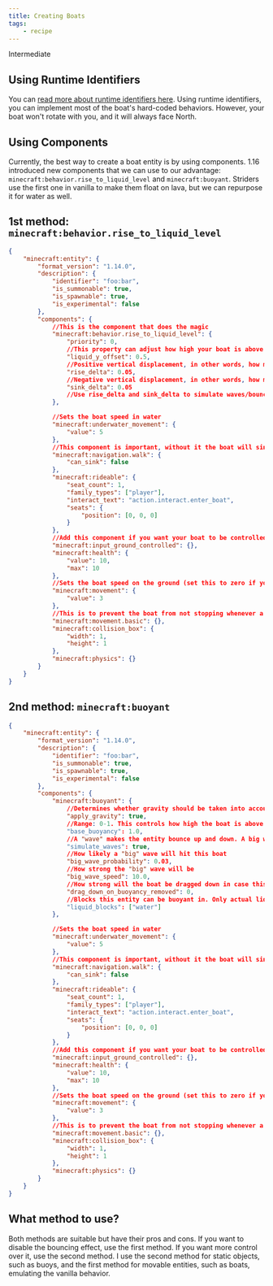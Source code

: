 ```yaml
---
title: Creating Boats
tags:
    - recipe
---
```


<Label color="yellow">Intermediate</Label>

## Using Runtime Identifiers

You can [read more about runtime identifiers here](/documentation/runtime-identifier). Using runtime identifiers, you can implement most of the boat's hard-coded behaviors. However, your boat won't rotate with you, and it will always face North.

## Using Components

Currently, the best way to create a boat entity is by using components. 1.16 introduced new components that we can use to our advantage: `minecraft:behavior.rise_to_liquid_level` and `minecraft:buoyant`. Striders use the first one in vanilla to make them float on lava, but we can repurpose it for water as well.

## 1st method: `minecraft:behavior.rise_to_liquid_level`

```json
{
	"minecraft:entity": {
		"format_version": "1.14.0",
		"description": {
			"identifier": "foo:bar",
			"is_summonable": true,
			"is_spawnable": true,
			"is_experimental": false
		},
		"components": {
			//This is the component that does the magic
			"minecraft:behavior.rise_to_liquid_level": {
				"priority": 0,
				//This property can adjust how high your boat is above the water
				"liquid_y_offset": 0.5,
				//Positive vertical displacement, in other words, how much the boat will move up
				"rise_delta": 0.05,
				//Negative vertical displacement, in other words, how much the boat will move down
				"sink_delta": 0.05
				//Use rise_delta and sink_delta to simulate waves/bouncing effect
			},

			//Sets the boat speed in water
			"minecraft:underwater_movement": {
				"value": 5
			},
			//This component is important, without it the boat will sink
			"minecraft:navigation.walk": {
				"can_sink": false
			},
			"minecraft:rideable": {
				"seat_count": 1,
				"family_types": ["player"],
				"interact_text": "action.interact.enter_boat",
				"seats": {
					"position": [0, 0, 0]
				}
			},
			//Add this component if you want your boat to be controlled with WASD
			"minecraft:input_ground_controlled": {},
			"minecraft:health": {
				"value": 10,
				"max": 10
			},
			//Sets the boat speed on the ground (set this to zero if you don't want your boats to move on the ground)
			"minecraft:movement": {
				"value": 3
			},
			//This is to prevent the boat from not stopping whenever a player exits, said the boat
			"minecraft:movement.basic": {},
			"minecraft:collision_box": {
				"width": 1,
				"height": 1
			},
			"minecraft:physics": {}
		}
	}
}
```

## 2nd method: `minecraft:buoyant`

```json
{
	"minecraft:entity": {
		"format_version": "1.14.0",
		"description": {
			"identifier": "foo:bar",
			"is_summonable": true,
			"is_spawnable": true,
			"is_experimental": false
		},
		"components": {
			"minecraft:buoyant": {
				//Determines whether gravity should be taken into account (useful with waterfalls)
				"apply_gravity": true,
				//Range: 0-1. This controls how high the boat is above the water
				"base_buoyancy": 1.0,
				//A "wave" makes the entity bounce up and down. A big wave simply amplifies this effect. Note: setting simulate_waves to false won't make the effect go away completely.
				"simulate_waves": true,
				//How likely a "big" wave will hit this boat
				"big_wave_probability": 0.03,
				//How strong the "big" wave will be
				"big_wave_speed": 10.0,
				//How strong will the boat be dragged down in case this component is removed
				"drag_down_on_buoyancy_removed": 0,
				//Blocks this entity can be buoyant in. Only actual liquids are allowed: lava and water
				"liquid_blocks": ["water"]
			},

			//Sets the boat speed in water
			"minecraft:underwater_movement": {
				"value": 5
			},
			//This component is important, without it the boat will sink
			"minecraft:navigation.walk": {
				"can_sink": false
			},
			"minecraft:rideable": {
				"seat_count": 1,
				"family_types": ["player"],
				"interact_text": "action.interact.enter_boat",
				"seats": {
					"position": [0, 0, 0]
				}
			},
			//Add this component if you want your boat to be controlled with WASD
			"minecraft:input_ground_controlled": {},
			"minecraft:health": {
				"value": 10,
				"max": 10
			},
			//Sets the boat speed on the ground (set this to zero if you don't want your boats to move on the ground)
			"minecraft:movement": {
				"value": 3
			},
			//This is to prevent the boat from not stopping whenever a player exits the boat
			"minecraft:movement.basic": {},
			"minecraft:collision_box": {
				"width": 1,
				"height": 1
			},
			"minecraft:physics": {}
		}
	}
}
```

## What method to use?

Both methods are suitable but have their pros and cons. If you want to disable the bouncing effect, use the first method. If you want more control over it, use the second method. I use the second method for static objects, such as buoys, and the first method for movable entities, such as boats, emulating the vanilla behavior.

